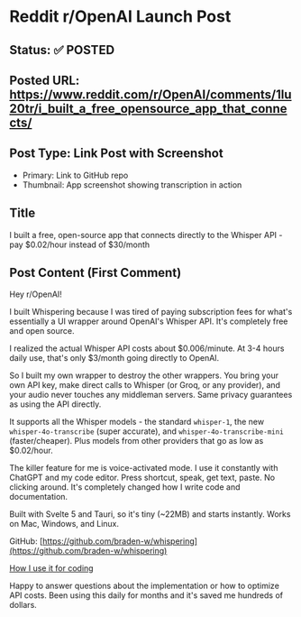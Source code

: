 # Reddit r/OpenAI Launch Post

## Status: ✅ POSTED

## Posted URL: https://www.reddit.com/r/OpenAI/comments/1lu20tr/i_built_a_free_opensource_app_that_connects/

## Post Type: **Link Post with Screenshot**
- Primary: Link to GitHub repo
- Thumbnail: App screenshot showing transcription in action

## Title

I built a free, open-source app that connects directly to the Whisper API - pay $0.02/hour instead of $30/month

## Post Content (First Comment)

Hey r/OpenAI!

I built Whispering because I was tired of paying subscription fees for what's essentially a UI wrapper around OpenAI's Whisper API. It's completely free and open source.

I realized the actual Whisper API costs about $0.006/minute. At 3-4 hours daily use, that's only $3/month going directly to OpenAI.

So I built my own wrapper to destroy the other wrappers. You bring your own API key, make direct calls to Whisper (or Groq, or any provider), and your audio never touches any middleman servers. Same privacy guarantees as using the API directly.

It supports all the Whisper models - the standard `whisper-1`, the new `whisper-4o-transcribe` (super accurate), and `whisper-4o-transcribe-mini` (faster/cheaper). Plus models from other providers that go as low as $0.02/hour.

The killer feature for me is voice-activated mode. I use it constantly with ChatGPT and my code editor. Press shortcut, speak, get text, paste. No clicking around. It's completely changed how I write code and documentation.

Built with Svelte 5 and Tauri, so it's tiny (\~22MB) and starts instantly. Works on Mac, Windows, and Linux.

GitHub: [https://github.com/braden-w/whispering](https://github.com/braden-w/whispering)

[How I use it for coding](https://youtube.com/shorts/tP1fuFpJt7g)

Happy to answer questions about the implementation or how to optimize API costs. Been using this daily for months and it's saved me hundreds of dollars.